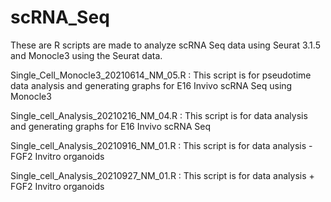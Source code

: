 # scRNA_Seq
These are R scripts are made to analyze scRNA Seq data using Seurat 3.1.5 and Monocle3 using the Seurat data.

Single_Cell_Monocle3_20210614_NM_05.R : This script is for pseudotime data analysis and generating graphs for E16 Invivo scRNA Seq using Monocle3

Single_cell_Analysis_20210216_NM_04.R : This script is for data analysis and generating graphs for E16 Invivo scRNA Seq

Single_cell_Analysis_20210916_NM_01.R : This script is for data analysis - FGF2 Invitro organoids

Single_cell_Analysis_20210927_NM_01.R : This script is for data analysis + FGF2 Invitro organoids
